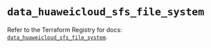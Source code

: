 # `data_huaweicloud_sfs_file_system`

Refer to the Terraform Registry for docs: [`data_huaweicloud_sfs_file_system`](https://registry.terraform.io/providers/huaweicloud/huaweicloud/1.71.1/docs/data-sources/sfs_file_system).
